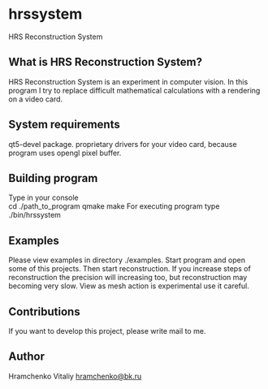 # hrssystem
HRS Reconstruction System

## What is HRS Reconstruction System?
HRS Reconstruction System is an experiment in computer vision. In this program
I try to replace difficult mathematical calculations with a rendering on a video card. 

## System requirements 
qt5-devel package.
proprietary drivers for your video card, because program uses opengl pixel buffer.

## Building program
Type in your console	
	cd ./path_to_program
	qmake
	make
For executing program type 
	./bin/hrssystem

## Examples
Please view examples in directory ./examples.
Start program and open some of this projects. Then start reconstruction. 
If you increase steps of reconstruction the precision will increasing too, but reconstruction
may becoming very slow. View as mesh action is experimental use it careful.

## Contributions
If you want to develop this project, please write mail to me.
	 
## Author
Hramchenko Vitaliy <hramchenko@bk.ru>
